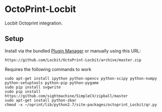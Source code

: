 # OctoPrint-Locbit

Locbit Octoprint integration.

## Setup

Install via the bundled [Plugin Manager](https://github.com/foosel/OctoPrint/wiki/Plugin:-Plugin-Manager)
or manually using this URL:

    https://github.com/Locbit/OctoPrint-Locbit/archive/master.zip

Requires the following commands to work

    sudo apt-get install ipython python-opencv python-scipy python-numpy python-setuptools python-pip python-pygame
    sudo pip install svgwrite
    sudo pip install https://github.com/sightmachine/SimpleCV/zipball/master
    sudo apt-get install python-zbar
    chmod -x ~/oprint/lib/python2.7/site-packages/octoprint_Locbit/qr.py
